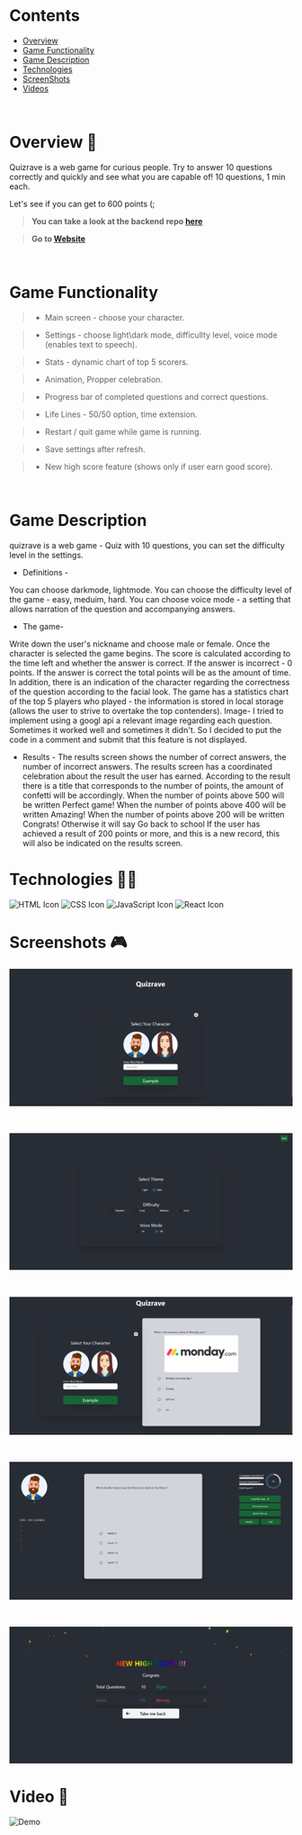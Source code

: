 
# Contents

- [Overview](#overview-)
- [Game Functionality](#functionality-)
- [Game Description](#description-)
- [Technologies](#technologies-)
- [ScreenShots](#ScreenShots-)
- [Videos](#videos-)

<br />

# Overview 👋

Quizrave is a web game for curious people.
Try to answer 10 questions correctly and quickly and see what you are capable of!
10 questions, 1 min  each.

Let's see if you can get to 600 points (;

> **You can take a look at the backend repo [here](https://github.com/shalevsh/create-react-app-lambda/tree/master/src)**

> **Go to [Website](https://astounding-kitsune-b5bb08.netlify.app/)**

<br />

# Game Functionality 

> * Main screen - choose your character.

> * Settings - choose light\dark mode, difficullty level, voice mode (enables text to speech).

> * Stats - dynamic chart of top 5 scorers.

> * Animation, Propper celebration.

> * Progress bar of completed questions and correct questions.

> * Life Lines - 50/50 option, time extension.

> * Restart / quit game while game is running.

> * Save settings after refresh.

> * New high score feature (shows only if user earn good score).
<br />

# Game Description

quizrave is a web game -
Quiz with 10 questions, you can set the difficulty level in the settings.

* Definitions -

You can choose darkmode, lightmode.
You can choose the difficulty level of the game - easy, meduim, hard.
You can choose voice mode - a setting that allows narration of the question and accompanying answers.

* The game-

Write down the user's nickname and choose male or female.
Once the character is selected the game begins.
The score is calculated according to the time left and whether the answer is correct.
If the answer is incorrect - 0 points.
If the answer is correct the total points will be as the amount of time.
In addition, there is an indication of the character regarding the correctness of the question according to the facial look.
The game has a statistics chart of the top 5 players who played - the information is stored in local storage (allows the user to strive to overtake the top contenders).
Image- I tried to implement using a googl api a relevant image regarding each question.
Sometimes it worked well and sometimes it didn't.
So I decided to put the code in a comment and submit that this feature is not displayed.

* Results -
The results screen shows the number of correct answers, the number of incorrect answers.
The results screen has a coordinated celebration about the result the user has earned.
According to the result there is a title that corresponds to the number of points, the amount of confetti will be accordingly.
When the number of points above 500 will be written Perfect game!
When the number of points above 400 will be written Amazing!
When the number of points above 200 will be written Congrats!
Otherwise it will say Go back to school
If the user has achieved a result of 200 points or more, and this is a new record, this will also be indicated on the results screen.

# Technologies 👨‍💻

![HTML Icon](https://i.ibb.co/9tyHGr7/html-logo.png, "HTML")
![CSS Icon](https://i.ibb.co/b3QNSgX/css-logo.png, "CSS")
![JavaScript Icon](https://i.ibb.co/L5RS8g1/Group-11.png, "JavaScript")
![React Icon](https://i.ibb.co/BBFKyz9/Group-9.png, "React")


# Screenshots 🎮


![Welcome](src/gitgubshots/1.png)

<br />

![Setting](src/gitgubshots/2.png)

<br />

![Example Question](src/gitgubshots/3.png)

<br />

![Asking Question](src/gitgubshots/4.png)

<br />

![Game Ends](src/gitgubshots/5.png)
<br />


# Video 🎥
![Demo](https://youtu.be/8KKr5scIk-g)
